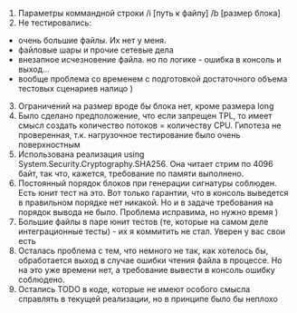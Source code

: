 1. Параметры коммандной строки
    /i [путь к файлу] /b [размер блока]
2. Не тестировались:
- очень большие файлы. Их нет у меня.
- файловые шары и прочие сетевые дела
- внезапное исчезновение файла. но по логике - ошибка в консоль и выход...
- вообще проблема со временем с подготовкой достаточного объема тестовых сценариев налицо ) 
3. Ограничений на размер вроде бы блока нет, кроме размера long
4. Было сделано предположение, что если запрещен TPL, то имеет смысл создать количество потоков = количеству CPU. Гипотеза не проверенная, т.к. нагрузочное тестирование было очень поверхностным
5. Использована реализация using System.Security.Cryptography.SHA256. Она читает стрим по 4096 байт, так что, кажется, требование по памяти выполнено.
6. Постоянный порядок блоков при генерации сигнатуры соблюден. Есть юнит тест на это. Вот только гарантии, что в консоль выведется в правильном порядке нет никакой. Но и в задаче требования на порядок вывода не было. Проблема исправима, но нужно время )
7. Большие файлы в паре юнит тестов (те, которые на самом деле интеграционные тесты) - их я коммитить не стал. Уверен у вас свои есть
8. Осталась проблема с тем, что немного не так, как хотелось бы, обработается выход в случае ошибки чтения файла в процессе. Но на это уже времени нет, а требование вывести в консоль ошибку соблюдено. 
9. Остались TODO в коде, которые не имеют особого смысла справлять в текущей реализации, но в принципе было бы неплохо
